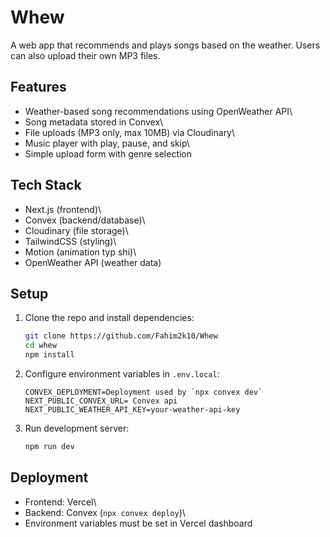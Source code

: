 # Whew
A web app that recommends and plays songs based on the weather. Users
can also upload their own MP3 files.

## Features

-   Weather-based song recommendations using OpenWeather API\
-   Song metadata stored in Convex\
-   File uploads (MP3 only, max 10MB) via Cloudinary\
-   Music player with play, pause, and skip\
-   Simple upload form with genre selection

## Tech Stack

-   Next.js (frontend)\
-   Convex (backend/database)\
-   Cloudinary (file storage)\
-   TailwindCSS (styling)\
-   Motion (animation typ shi)\
-   OpenWeather API (weather data)

## Setup

1.  Clone the repo and install dependencies:

    ``` bash
    git clone https://github.com/Fahim2k10/Whew
    cd whew
    npm install
    ```

2.  Configure environment variables in `.env.local`:

        CONVEX_DEPLOYMENT=Deployment used by `npx convex dev`
        NEXT_PUBLIC_CONVEX_URL= Convex api
        NEXT_PUBLIC_WEATHER_API_KEY=your-weather-api-key

3.  Run development server:

    ``` bash
    npm run dev
    ```

## Deployment

-   Frontend: Vercel\
-   Backend: Convex (`npx convex deploy`)\
-   Environment variables must be set in Vercel dashboard
